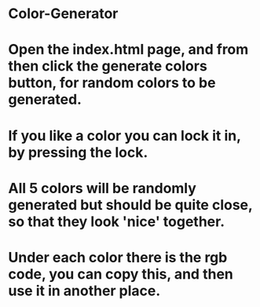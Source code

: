 # Color-Generator
# Open the index.html page, and from then click the generate colors button, for random colors to be generated.
# If you like a color you can lock it in, by pressing the lock.
# All 5 colors will be randomly generated but should be quite close, so that they look 'nice' together.
# Under each color there is the rgb code, you can copy this, and then use it in another place.

